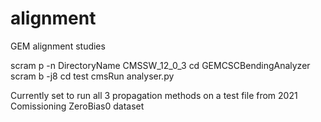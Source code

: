 # alignment
GEM alignment studies

scram p -n DirectoryName CMSSW_12_0_3
cd GEMCSCBendingAnalyzer
scram b -j8
cd test
cmsRun analyser.py

Currently set to run all 3 propagation methods on a test file from 2021 Comissioning ZeroBias0 dataset
